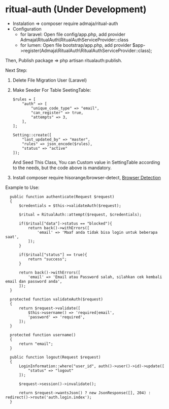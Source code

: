 # ritual-auth (Under Development)

- Instalation => composer require admaja/ritual-auth
- Configuration
    - for laravel:
       Open file config/app.php, add provider Admaja\RitualAuth\RitualAuthServiceProvider::class
    - for lumen: 
       Open file bootstrap/app.php, add provider $app->register(Admaja\RitualAuth\RitualAuthServiceProvider::class);
 
 Then, Publish package => php artisan ritualauth:publish.
 
 Next Step:
 1. Delete File Migration User (Laravel)
 2. Make Seeder For Table SeetingTable:
    
    ```
    $rules = [
        "auth" => [
            "unique_code_type" => "email",
            "can_register" => true,
            "attempts" => 3,
        ],
    ];

    Setting::create([
        "last_updated_by" => "master",
        "rules" => json_encode($rules),
        "status" => "active" 
    ]);
    
    ```
      And Seed This Class, You can Custom value in SettingTable according to the needs, but the code above is mandatory.
  3. Install composer require hisorange/browser-detect, [Browser Detection](https://github.com/hisorange/browser-detect)
  
  Example to Use:
  
  ```
    public function authenticate(Request $request)
    {
        $credentials = $this->validateAuth($request);

        $ritual = RitualAuth::attempt($request, $credentials);

        if($ritual["data"]->status == "blocked"){
            return back()->withErrors([
                'email' => 'Maaf anda tidak bisa login untuk beberapa saat',
            ]);
        }

        if($ritual["status"] == true){
            return "success";
        }
        
        return back()->withErrors([
            'email' => 'Email atau Password salah, silahkan cek kembali email dan password anda',
        ]);
    }

    protected function validateAuth($request)
    {
        return $request->validate([
            $this->username() => 'required|email',
            'password' => 'required',
        ]);
    }
    
    protected function username()
    {
        return "email";
    }

    public function logout(Request $request)
    {
        LoginInformation::where("user_id", auth()->user()->id)->update([
            "status" => "logout"
        ]);

        $request->session()->invalidate();

        return $request->wantsJson() ? new JsonResponse([], 204) : redirect()->route('auth.login.index');
    }
